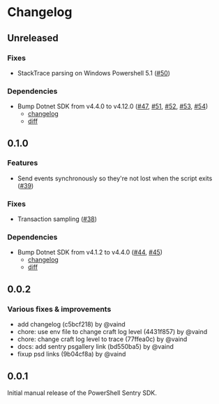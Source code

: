 # Changelog

## Unreleased

### Fixes

- StackTrace parsing on Windows Powershell 5.1 ([#50](https://github.com/getsentry/sentry-powershell/pull/50))

### Dependencies

- Bump Dotnet SDK from v4.4.0 to v4.12.0 ([#47](https://github.com/getsentry/sentry-powershell/pull/47), [#51](https://github.com/getsentry/sentry-powershell/pull/51), [#52](https://github.com/getsentry/sentry-powershell/pull/52), [#53](https://github.com/getsentry/sentry-powershell/pull/53), [#54](https://github.com/getsentry/sentry-powershell/pull/54))
  - [changelog](https://github.com/getsentry/sentry-dotnet/blob/main/CHANGELOG.md#4120)
  - [diff](https://github.com/getsentry/sentry-dotnet/compare/4.4.0...4.12.0)

## 0.1.0

### Features

- Send events synchronously so they're not lost when the script exits ([#39](https://github.com/getsentry/sentry-powershell/pull/39))

### Fixes

- Transaction sampling ([#38](https://github.com/getsentry/sentry-powershell/pull/41))

### Dependencies

- Bump Dotnet SDK from v4.1.2 to v4.4.0 ([#44](https://github.com/getsentry/sentry-powershell/pull/44), [#45](https://github.com/getsentry/sentry-powershell/pull/45))
  - [changelog](https://github.com/getsentry/sentry-dotnet/blob/main/CHANGELOG.md#440)
  - [diff](https://github.com/getsentry/sentry-dotnet/compare/4.1.2...4.4.0)

## 0.0.2

### Various fixes & improvements

- add changelog (c5bcf218) by @vaind
- chore: use env file to change craft log level (4431f857) by @vaind
- chore: change craft log level to trace (77ffea0c) by @vaind
- docs: add sentry psgallery link (bd550ba5) by @vaind
- fixup psd links (9b04cf8a) by @vaind

## 0.0.1

Initial manual release of the PowerShell Sentry SDK.
